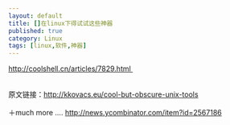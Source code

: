 ```yaml
---
layout: default
title: []在linux下得试试这些神器
published: true
category: Linux
tags: [linux,软件,神器]
---
```

<div id="detail" class="detail" style="line-height: 1.3;"><p><a href="http://coolshell.cn/articles/7829.html" target="_blank" target="_blank">http://coolshell.cn/articles/7829.html </a>&nbsp;&nbsp;<div class="vimiumReset vimiumHUD" style="right: 150px; opacity: 0; display: none; "></div><div><br></div><div>原文链接：<a href="http://kkovacs.eu/cool-but-obscure-unix-tools" target="_blank" target="_blank">http://kkovacs.eu/cool-but-obscure-unix-tools</a></div><div><br></div><div>＋much more ....&nbsp;<a href="http://news.ycombinator.com/item?id=2567186" target="_blank">http://news.ycombinator.com/item?id=2567186</a></div><div class="vimiumReset vimiumHUD" style="right: 150px; opacity: 0; display: none; "></div></p></div>
